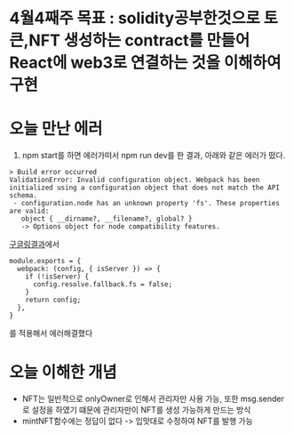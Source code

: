 # 4월4째주 목표 : solidity공부한것으로 토큰,NFT 생성하는 contract를 만들어 React에 web3로 연결하는 것을 이해하여 구현

# 오늘 만난 에러

1.  npm start를 하면 에러가떠서 npm run dev를 한 결과, 아래와 같은 에러가 떴다.

```
> Build error occurred
ValidationError: Invalid configuration object. Webpack has been initialized using a configuration object that does not match the API schema.
 - configuration.node has an unknown property 'fs'. These properties are valid:
   object { __dirname?, __filename?, global? }
   -> Options object for node compatibility features.
```

[구글링결과](https://stackoverflow.com/questions/64361940/webpack-error-configuration-node-has-an-unknown-property-fs)에서

```
module.exports = {
  webpack: (config, { isServer }) => {
    if (!isServer) {
      config.resolve.fallback.fs = false;
    }
    return config;
  },
}
```

를 적용해서 에러해결했다

# 오늘 이해한 개념

- NFT는 일반적으로 onlyOwner로 인해서 관리자만 사용 가능, 또한 msg.sender로 설정을 하였기 떄문에 관리자만이 NFT를 생성 가능하게 만드는 방식
- mintNFT함수에는 정답이 없다 -> 입맛대로 수정하여 NFT를 발행 가능
